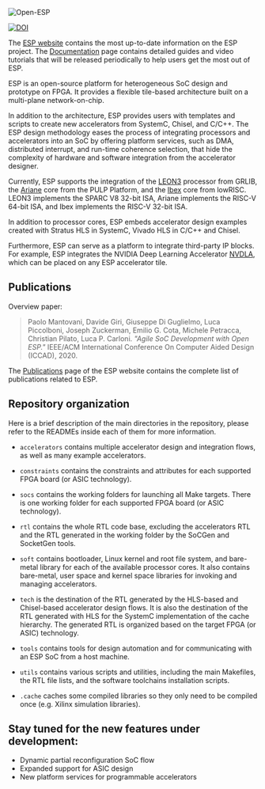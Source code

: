 ![Open-ESP](esp-logo-small.png)

[![DOI](https://zenodo.org/badge/190284572.svg)](https://zenodo.org/badge/latestdoi/190284572)

The [ESP website](https://www.esp.cs.columbia.edu) contains the most
up-to-date information on the ESP project. The
[Documentation](https://www.esp.cs.columbia.edu/docs) page contains
detailed guides and video tutorials that will be released periodically
to help users get the most out of ESP.

ESP is an open-source platform for heterogeneous SoC design and
prototype on FPGA. It provides a flexible tile-based architecture
built on a multi-plane network-on-chip.

In addition to the architecture, ESP provides users with templates and
scripts to create new accelerators from SystemC, Chisel, and C/C++.
The ESP design methodology eases the process of integrating processors
and accelerators into an SoC by offering platform services, such as
DMA, distributed interrupt, and run-time coherence selection, that
hide the complexity of hardware and software integration from the
accelerator designer.

Currently, ESP supports the integration of the
[LEON3](https://www.gaisler.com/index.php/downloads/leongrlib) processor from
GRLIB, the [Ariane](https://github.com/pulp-platform/ariane) core from the PULP
Platform, and the [Ibex](https://github.com/lowRISC/ibex) core from lowRISC.
LEON3 implements the SPARC V8 32-bit ISA, Ariane implements the RISC-V
64-bit ISA, and Ibex implements the RISC-V 32-bit ISA.

In addition to processor cores, ESP embeds accelerator design examples
created with Stratus HLS in SystemC, Vivado HLS in C/C++ and Chisel.

Furthermore, ESP can serve as a platform to integrate third-party IP
blocks. For example, ESP integrates the NVIDIA Deep Learning
Accelerator [NVDLA](http://nvdla.org/), which can be placed on any ESP
accelerator tile.

## Publications

Overview paper:

> Paolo Mantovani, Davide Giri, Giuseppe Di Guglielmo, Luca
> Piccolboni, Joseph Zuckerman, Emilio G. Cota, Michele Petracca,
> Christian Pilato, Luca P. Carloni. _"Agile SoC Development with Open
> ESP."_ IEEE/ACM International Conference On Computer Aided Design
> (ICCAD), 2020.

The [Publications](https://www.esp.cs.columbia.edu/pubs) page of the
ESP website contains the complete list of publications related to ESP.

## Repository organization

Here is a brief description of the main directories in the repository,
please refer to the READMEs inside each of them for more information.

* `accelerators` contains multiple accelerator design and integration
  flows, as well as many example accelerators.

* `constraints` contains the constraints and attributes for each
  supported FPGA board (or ASIC technology).

* `socs` contains the working folders for launching all Make targets.
  There is one working folder for each supported FPGA board (or ASIC
  technology).

* `rtl` contains the whole RTL code base, excluding the accelerators
  RTL and the RTL generated in the working folder by the SoCGen and
  SocketGen tools.

* `soft` contains bootloader, Linux kernel and root file system, and
  bare-metal library for each of the available processor cores. It
  also contains bare-metal, user space and kernel space libraries for
  invoking and managing accelerators.

* `tech` is the destination of the RTL generated by the HLS-based and
  Chisel-based accelerator design flows. It is also the destination of
  the RTL generated with HLS for the SystemC implementation of the
  cache hierarchy. The generated RTL is organized based on the target
  FPGA (or ASIC) technology.

* `tools` contains tools for design automation and for communicating
  with an ESP SoC from a host machine.

* `utils` contains various scripts and utilities, including the main
  Makefiles, the RTL file lists, and the software toolchains
  installation scripts.

* `.cache` caches some compiled libraries so they only need to be
  compiled once (e.g. Xilinx simulation libraries).

## Stay tuned for the new features under development:

   - Dynamic partial reconfiguration SoC flow
   - Expanded support for ASIC design
   - New platform services for programmable accelerators

